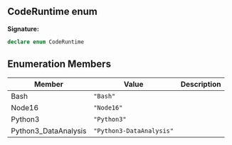 
## CodeRuntime enum

**Signature:**

```typescript
declare enum CodeRuntime 
```

## Enumeration Members

|  Member | Value | Description |
|  --- | --- | --- |
|  Bash | <code>&quot;Bash&quot;</code> |  |
|  Node16 | <code>&quot;Node16&quot;</code> |  |
|  Python3 | <code>&quot;Python3&quot;</code> |  |
|  Python3\_DataAnalysis | <code>&quot;Python3-DataAnalysis&quot;</code> |  |

